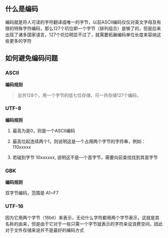 ## 什么是编码

编码就是将人可读的字符翻译成唯一的字节，以前ASCII编码仅仅对英文字母及有限的特殊字符编码，那么127个坑位即一个字节（排列组合）是够了的，但是后来出现了诸多国家语言，127个坑位明显不过了，就需要拓展编码单位长度来容纳这些更多的字符

## 如何避免编码问题

### ASCII

**编码规则**

> 总共128个，用一个字节的低七位存储，可一共存储127个编码，

### UTF-8

**编码规则**

1. 最高为是0，则是一个ASCII编码

2. 最高位起连续两个1，则说明这是一个占用两个字节的字符串，例如：110xxxxx

3. 若碰到字节 10xxxxxx, 说明这不是一个首字节，需要向前查找找到其首字节

### GBK

**编码规则**

双字节编码，范围是 A1~F7

### UTF-16

因为它用两个字节（16bit）来表示，无论什么字符都用两个字节表示，这就是其名称的由来，但是由于它对于一些只需一个字节就表示的字符来说浪费空间，因此对于文件存储来说并不是最好的编码方式

